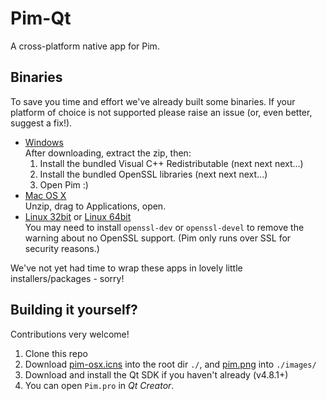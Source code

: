 Pim-Qt
======

A cross-platform native app for Pim.

Binaries
--------

To save you time and effort we've already built some binaries. If your
platform of choice is not supported please raise an issue (or, even
better, suggest a fix!).

 - [Windows][Binary/Windows]  
   After downloading, extract the zip, then:
   1. Install the bundled Visual C++ Redistributable (next next next...)
   2. Install the bundled OpenSSL libraries (next next next...)
   3. Open Pim :)
 - [Mac OS X][Binary/OSX]  
   Unzip, drag to Applications, open.
 - [Linux 32bit][Binary/Linux32] or [Linux 64bit][Binary/Linux64]  
   You may need to install `openssl-dev` or `openssl-devel` to remove
the warning about no OpenSSL support. (Pim only runs over SSL for
security reasons.)

We've not yet had time to wrap these apps in lovely little
installers/packages - sorry!

Building it yourself?
---------------------

Contributions very welcome!

 1. Clone this repo
 2. Download [pim-osx.icns][pim-osx.icns] into the root dir `./`, and [pim.png][pim.png] into `./images/`
 3. Download and install the Qt SDK if you haven't already (v4.8.1+)
 4. You can open `Pim.pro` in *Qt Creator*.

[Binary/Linux32]: http://s.p.im/Pim-Qt-Ubuntu-32bit.tgz
[Binary/Linux64]: http://s.p.im/Pim-Qt-Ubuntu-64bit.tgz
[Binary/Windows]: http://s.p.im/Pim-Qt-Win32.zip
[Binary/OSX]: http://s.p.im/Pim-Qt-OSX.zip
[pim.png]: http://s.p.im/pim.png
[pim-osx.icns]: http://s.p.im/pim-osx.icns
